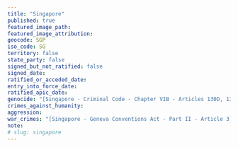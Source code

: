 ```yaml
---
title: "Singapore"
published: true
featured_image_path:
featured_image_attribution:
geocode: SGP
iso_code: SG
territory: false
state_party: false
signed_but_not_ratified: false
signed_date:
ratified_or_acceded_date:
entry_into_force_date:
ratified_apic_date:
genocide: "[Singapore - Criminal Code - Chapter VIB - Articles 130D, 130E](https://iccdb.hrlc.net/data/doc/601/keyword/46/)"
crimes_against_humanity:
aggression:
war_crimes: "[Singapore - Geneva Conventions Act - Part II - Article 3](https://iccdb.hrlc.net/data/doc/802/keyword/145/)"
note:
# slug: singapore
---
```

